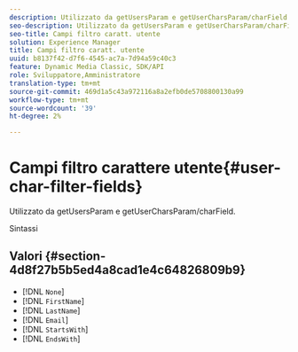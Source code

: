 ```yaml
---
description: Utilizzato da getUsersParam e getUserCharsParam/charField.
seo-description: Utilizzato da getUsersParam e getUserCharsParam/charField.
seo-title: Campi filtro caratt. utente
solution: Experience Manager
title: Campi filtro caratt. utente
uuid: b8137f42-d7f6-4545-ac7a-7d94a59c40c3
feature: Dynamic Media Classic, SDK/API
role: Sviluppatore,Amministratore
translation-type: tm+mt
source-git-commit: 469d1a5c43a972116a8a2efb0de5708800130a99
workflow-type: tm+mt
source-wordcount: '39'
ht-degree: 2%

---
```



# Campi filtro carattere utente{#user-char-filter-fields}

Utilizzato da getUsersParam e getUserCharsParam/charField.

Sintassi

## Valori {#section-4d8f27b5b5ed4a8cad1e4c64826809b9}

* [!DNL `None`]
* [!DNL `FirstName`]
* [!DNL `LastName`]
* [!DNL `Email`]
* [!DNL `StartsWith`]
* [!DNL `EndsWith`]

